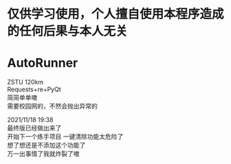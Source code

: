 # 仅供学习使用，个人擅自使用本程序造成的任何后果与本人无关  
# AutoRunner
ZSTU 120km  
Requests+re+PyQt  
简简单单嗷  
需要校园网的，不然会抛出异常的  
  
2021/11/18 19:38  
最终版已经做出来了  
开始下一个练手项目
一键清除功能太危险了  
想了想还是不添加这个功能了  
万一出事情了我就炸裂了嗷
